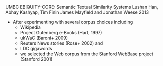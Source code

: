 UMBC EBIQUITY-CORE: Semantic Textual Similarity Systems
Lushan Han, Abhay Kashyap, Tim Finin James Mayfield and Jonathan Weese
2013

* After experimenting with several corpus choices including
  * Wikipedia
  * Project Gutenberg e-Books (Hart, 1997)
  * ukWaC (Baroni+ 2009)
  * Reuters News stories (Rose+ 2002) and
  * LDC gigawords
  * we selected the Web corpus from the Stanford WebBase project
    (Stanford 2001)
